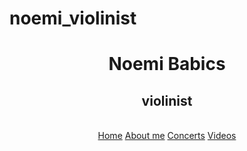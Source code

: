 # noemi_violinist
<html>
<head>
    <meta charset="UTF-8">
    <meta name="viewport" content="width=device width, initial-scale=1.0">
<body>
    <center><h1>Noemi Babics</h1>
        <h2>violinist</h2> <br>
    <a href="/index.html">Home</a>
    <a href="/about.html">About me</a>
    <a href="/concerts.html">Concerts</a>
    <a href="/videos.html">Videos</a> </center>
</body>
</html>
